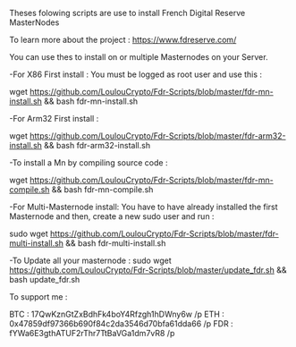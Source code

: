 Theses folowing scripts are use to install French Digital Reserve MasterNodes

To learn more about the project : 
https://www.fdreserve.com/

You can use thes to install on or multiple Masternodes on your Server.

-For X86 First install : 
You must be logged as root user and use this :

wget https://github.com/LoulouCrypto/Fdr-Scripts/blob/master/fdr-mn-install.sh && bash fdr-mn-install.sh

-For Arm32 First install :

wget https://github.com/LoulouCrypto/Fdr-Scripts/blob/master/fdr-arm32-install.sh && bash fdr-arm32-install.sh

-To install a Mn by compiling source code : 

wget https://github.com/LoulouCrypto/Fdr-Scripts/blob/master/fdr-mn-compile.sh && bash fdr-mn-compile.sh

-For Multi-Masternode install: 
You have to have already installed the first Masternode and then, create a new sudo user and run : 

sudo wget https://github.com/LoulouCrypto/Fdr-Scripts/blob/master/fdr-multi-install.sh && bash fdr-multi-install.sh


-To Update all your masternode : 
sudo wget https://github.com/LoulouCrypto/Fdr-Scripts/blob/master/update_fdr.sh && bash update_fdr.sh


To support me : 

BTC : 17QwKznGtZxBdhFk4boY4Rfzgh1hDWny6w /p
ETH : 0x47859df97366b690f84c2da3546d70bfa61dda66 /p
FDR : fYWa6E3gthATUF2rThr7TtBaVGa1dm7vR8 /p
